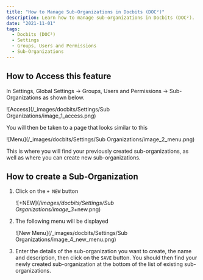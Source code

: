 ```yaml
---
title: "How to Manage Sub-Organizations in Docbits (DOC²)"
description: Learn how to manage sub-organizations in Docbits (DOC²). 
date: "2021-11-01"
tags:
  - Docbits (DOC²)
  - Settings
  - Groups, Users and Permissions
  - Sub-Organizations
---
```


## How to Access this feature

In Settings, Global Settings → Groups, Users and Permissions → Sub-Organizations as shown below.

![Access](/_images/docbits/Settings/Sub Organizations/image_1_access.png)

You will then be taken to a page that looks similar to this

![Menu](/_images/docbits/Settings/Sub Organizations/image_2_menu.png)

This is where you will find your previously created sub-organizations, as well as where you can create new sub-organizations.


## How to create a Sub-Organization

1. Click on the `+ NEW` button

    ![+NEW](/_images/docbits/Settings/Sub Organizations/image_3_+new.png)
2. The following menu will be displayed

    ![New Menu](/_images/docbits/Settings/Sub Organizations/image_4_new_menu.png)
3. Enter the details of the sub-organization you want to create, the name and description, then click on the `SAVE` button. You should then find your newly created sub-organization at the bottom of the list of existing sub-organizations.